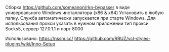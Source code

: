 Сборка https://github.com/someanon/rkn-bypasser в виде универсального Windows инсталлятора (x86 & x64)
Установить в любую папку. Служба автоматически запускается при старте Windows.
Для использования прокси указать в нужном приложении тип прокси Socks5, сервер 127.0.1.1 и порт 8000

Использовано:
https://nssm.cc/
https://github.com/RRUZ/vcl-styles-plugins/wiki/Inno-Setup
